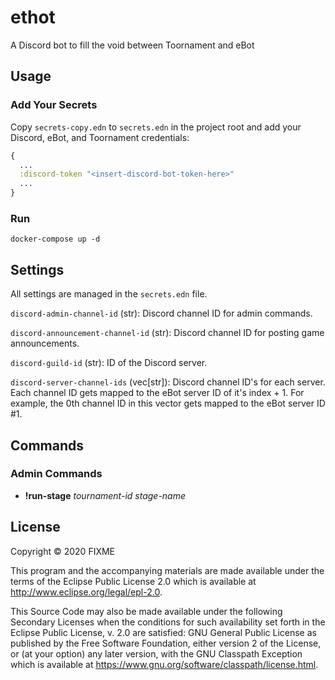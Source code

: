 # ethot

A Discord bot to fill the void between Toornament and eBot

## Usage

### Add Your Secrets
Copy `secrets-copy.edn` to `secrets.edn` in the project root and add your
Discord, eBot, and Toornament credentials:
```clojure
{
  ...
  :discord-token "<insert-discord-bot-token-here>"
  ...
}
```

### Run
```
docker-compose up -d
```

## Settings
All settings are managed in the `secrets.edn` file.

`discord-admin-channel-id` (str): Discord channel ID for admin commands.

`discord-announcement-channel-id` (str): Discord channel ID for posting game announcements.

`discord-guild-id` (str): ID of the Discord server.

`discord-server-channel-ids` (vec[str]): Discord channel ID's for each server. Each channel ID gets mapped to the eBot server ID of it's index + 1. For example, the 0th channel ID in this vector gets mapped to the eBot server ID #1.

## Commands
### Admin Commands
- **!run-stage** *tournament-id stage-name*

## License

Copyright © 2020 FIXME

This program and the accompanying materials are made available under the
terms of the Eclipse Public License 2.0 which is available at
http://www.eclipse.org/legal/epl-2.0.

This Source Code may also be made available under the following Secondary
Licenses when the conditions for such availability set forth in the Eclipse
Public License, v. 2.0 are satisfied: GNU General Public License as published by
the Free Software Foundation, either version 2 of the License, or (at your
option) any later version, with the GNU Classpath Exception which is available
at https://www.gnu.org/software/classpath/license.html.
